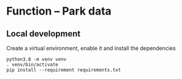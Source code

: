 # Function – Park data

## Local development

Create a virtual environment, enable it and install the dependencies
```shell
python3.8 -m venv venv
. venv/bin/activate
pip install --requirement requirements.txt
```

